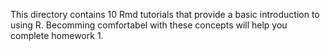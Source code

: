 This directory contains 10 Rmd tutorials that provide a basic 
introduction to using R. Becomming comfortabel with these concepts
will help you complete homework 1.
